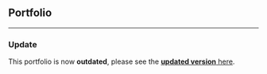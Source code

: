 ## Portfolio

---

### Update 

This portfolio is now **outdated**, please see the [**updated version** here](https://yaspaksoy.notion.site/).
